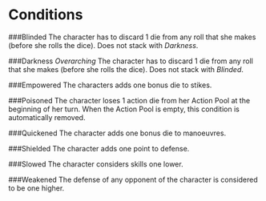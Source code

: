 Conditions
=======

###Blinded
The character has to discard 1 die from any roll that she makes (before she rolls the dice). Does not stack with *Darkness*.

###Darkness
*Overarching*
The character has to discard 1 die from any roll that she makes (before she rolls the dice). Does not stack with *Blinded*.

###Empowered
The characters adds one bonus die to stikes.

###Poisoned
The character loses 1 action die from her Action Pool at the beginning of her turn. When the Action Pool is empty, this condition is automatically removed.

###Quickened
The character adds one bonus die to manoeuvres.

###Shielded
The character adds one point to defense.

###Slowed
The character considers skills one lower.

###Weakened
The defense of any opponent of the character is considered to be one higher.